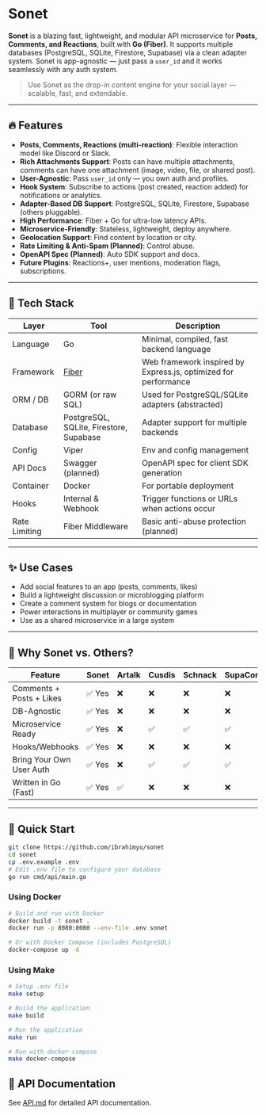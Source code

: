 # Sonet

**Sonet** is a blazing fast, lightweight, and modular API microservice for **Posts, Comments, and Reactions**, built with **Go (Fiber)**. It supports multiple databases (PostgreSQL, SQLite, Firestore, Supabase) via a clean adapter system. Sonet is app-agnostic — just pass a `user_id` and it works seamlessly with any auth system.

> Use Sonet as the drop-in content engine for your social layer — scalable, fast, and extendable.

---

## 🔥 Features

- **Posts, Comments, Reactions (multi-reaction)**: Flexible interaction model like Discord or Slack.
- **Rich Attachments Support**: Posts can have multiple attachments, comments can have one attachment (image, video, file, or shared post).
- **User-Agnostic**: Pass `user_id` only — you own auth and profiles.
- **Hook System**: Subscribe to actions (post created, reaction added) for notifications or analytics.
- **Adapter-Based DB Support**: PostgreSQL, SQLite, Firestore, Supabase (others pluggable).
- **High Performance**: Fiber + Go for ultra-low latency APIs.
- **Microservice-Friendly**: Stateless, lightweight, deploy anywhere.
- **Geolocation Support**: Find content by location or city.
- **Rate Limiting & Anti-Spam (Planned)**: Control abuse.
- **OpenAPI Spec (Planned)**: Auto SDK support and docs.
- **Future Plugins**: Reactions+, user mentions, moderation flags, subscriptions.

---

## 🧰 Tech Stack

| Layer        | Tool               | Description |
|--------------|--------------------|-------------|
| Language     | Go                 | Minimal, compiled, fast backend language |
| Framework    | [Fiber](https://gofiber.io) | Web framework inspired by Express.js, optimized for performance |
| ORM / DB     | GORM (or raw SQL)  | Used for PostgreSQL/SQLite adapters (abstracted) |
| Database     | PostgreSQL, SQLite, Firestore, Supabase | Adapter support for multiple backends |
| Config       | Viper              | Env and config management |
| API Docs     | Swagger (planned)  | OpenAPI spec for client SDK generation |
| Container    | Docker             | For portable deployment |
| Hooks        | Internal & Webhook | Trigger functions or URLs when actions occur |
| Rate Limiting| Fiber Middleware   | Basic anti-abuse protection (planned) |

---

## ✨ Use Cases

- Add social features to an app (posts, comments, likes)
- Build a lightweight discussion or microblogging platform
- Create a comment system for blogs or documentation
- Power interactions in multiplayer or community games
- Use as a shared microservice in a large system

---

## 🧩 Why Sonet vs. Others?

| Feature                  | Sonet        | Artalk | Cusdis | Schnack | SupaComments |
|--------------------------|--------------|--------|--------|---------|--------------|
| Comments + Posts + Likes | ✅ Yes       | ❌     | ❌     | ❌      | ❌           |
| DB-Agnostic               | ✅ Yes       | ❌     | ❌     | ❌      | ❌           |
| Microservice Ready        | ✅ Yes       | ❌     | ✅     | ✅      | ✅           |
| Hooks/Webhooks            | ✅ Yes       | ❌     | ❌     | ❌      | ❌           |
| Bring Your Own User Auth | ✅ Yes       | ❌     | ✅     | ✅      | ✅           |
| Written in Go (Fast)     | ✅ Yes       | ✅     | ❌     | ❌      | ❌           |

---

## 🚀 Quick Start

```bash
git clone https://github.com/ibrahimyu/sonet
cd sonet
cp .env.example .env
# Edit .env file to configure your database
go run cmd/api/main.go
```

### Using Docker

```bash
# Build and run with Docker
docker build -t sonet .
docker run -p 8080:8080 --env-file .env sonet

# Or with Docker Compose (includes PostgreSQL)
docker-compose up -d
```

### Using Make

```bash
# Setup .env file
make setup

# Build the application
make build

# Run the application
make run

# Run with docker-compose
make docker-compose
```

## 📖 API Documentation

See [API.md](./API.md) for detailed API documentation.
